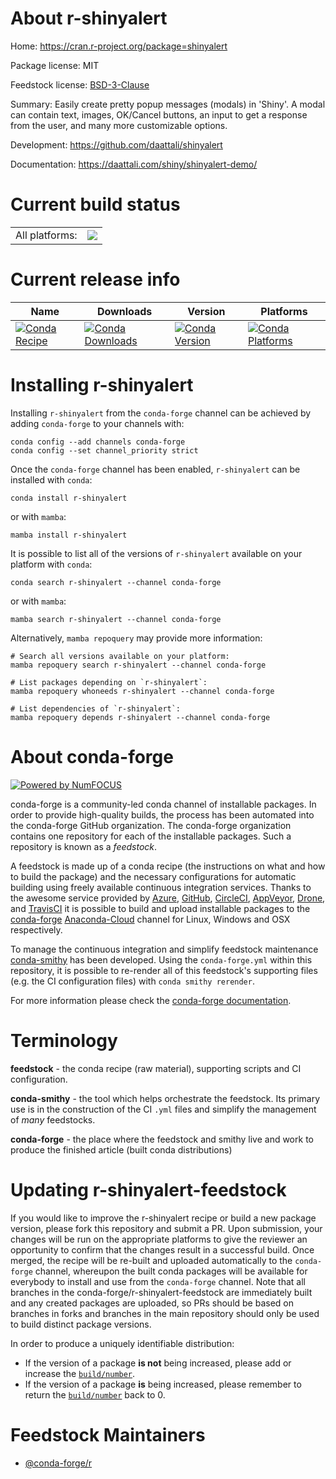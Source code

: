 About r-shinyalert
==================

Home: https://cran.r-project.org/package=shinyalert

Package license: MIT

Feedstock license: [BSD-3-Clause](https://github.com/conda-forge/r-shinyalert-feedstock/blob/main/LICENSE.txt)

Summary: Easily create pretty popup messages (modals) in 'Shiny'. A modal can contain text, images, OK/Cancel buttons, an input to get a response from the user, and many more customizable options.

Development: https://github.com/daattali/shinyalert

Documentation: https://daattali.com/shiny/shinyalert-demo/

Current build status
====================


<table><tr><td>All platforms:</td>
    <td>
      <a href="https://dev.azure.com/conda-forge/feedstock-builds/_build/latest?definitionId=2515&branchName=main">
        <img src="https://dev.azure.com/conda-forge/feedstock-builds/_apis/build/status/r-shinyalert-feedstock?branchName=main">
      </a>
    </td>
  </tr>
</table>

Current release info
====================

| Name | Downloads | Version | Platforms |
| --- | --- | --- | --- |
| [![Conda Recipe](https://img.shields.io/badge/recipe-r--shinyalert-green.svg)](https://anaconda.org/conda-forge/r-shinyalert) | [![Conda Downloads](https://img.shields.io/conda/dn/conda-forge/r-shinyalert.svg)](https://anaconda.org/conda-forge/r-shinyalert) | [![Conda Version](https://img.shields.io/conda/vn/conda-forge/r-shinyalert.svg)](https://anaconda.org/conda-forge/r-shinyalert) | [![Conda Platforms](https://img.shields.io/conda/pn/conda-forge/r-shinyalert.svg)](https://anaconda.org/conda-forge/r-shinyalert) |

Installing r-shinyalert
=======================

Installing `r-shinyalert` from the `conda-forge` channel can be achieved by adding `conda-forge` to your channels with:

```
conda config --add channels conda-forge
conda config --set channel_priority strict
```

Once the `conda-forge` channel has been enabled, `r-shinyalert` can be installed with `conda`:

```
conda install r-shinyalert
```

or with `mamba`:

```
mamba install r-shinyalert
```

It is possible to list all of the versions of `r-shinyalert` available on your platform with `conda`:

```
conda search r-shinyalert --channel conda-forge
```

or with `mamba`:

```
mamba search r-shinyalert --channel conda-forge
```

Alternatively, `mamba repoquery` may provide more information:

```
# Search all versions available on your platform:
mamba repoquery search r-shinyalert --channel conda-forge

# List packages depending on `r-shinyalert`:
mamba repoquery whoneeds r-shinyalert --channel conda-forge

# List dependencies of `r-shinyalert`:
mamba repoquery depends r-shinyalert --channel conda-forge
```


About conda-forge
=================

[![Powered by
NumFOCUS](https://img.shields.io/badge/powered%20by-NumFOCUS-orange.svg?style=flat&colorA=E1523D&colorB=007D8A)](https://numfocus.org)

conda-forge is a community-led conda channel of installable packages.
In order to provide high-quality builds, the process has been automated into the
conda-forge GitHub organization. The conda-forge organization contains one repository
for each of the installable packages. Such a repository is known as a *feedstock*.

A feedstock is made up of a conda recipe (the instructions on what and how to build
the package) and the necessary configurations for automatic building using freely
available continuous integration services. Thanks to the awesome service provided by
[Azure](https://azure.microsoft.com/en-us/services/devops/), [GitHub](https://github.com/),
[CircleCI](https://circleci.com/), [AppVeyor](https://www.appveyor.com/),
[Drone](https://cloud.drone.io/welcome), and [TravisCI](https://travis-ci.com/)
it is possible to build and upload installable packages to the
[conda-forge](https://anaconda.org/conda-forge) [Anaconda-Cloud](https://anaconda.org/)
channel for Linux, Windows and OSX respectively.

To manage the continuous integration and simplify feedstock maintenance
[conda-smithy](https://github.com/conda-forge/conda-smithy) has been developed.
Using the ``conda-forge.yml`` within this repository, it is possible to re-render all of
this feedstock's supporting files (e.g. the CI configuration files) with ``conda smithy rerender``.

For more information please check the [conda-forge documentation](https://conda-forge.org/docs/).

Terminology
===========

**feedstock** - the conda recipe (raw material), supporting scripts and CI configuration.

**conda-smithy** - the tool which helps orchestrate the feedstock.
                   Its primary use is in the construction of the CI ``.yml`` files
                   and simplify the management of *many* feedstocks.

**conda-forge** - the place where the feedstock and smithy live and work to
                  produce the finished article (built conda distributions)


Updating r-shinyalert-feedstock
===============================

If you would like to improve the r-shinyalert recipe or build a new
package version, please fork this repository and submit a PR. Upon submission,
your changes will be run on the appropriate platforms to give the reviewer an
opportunity to confirm that the changes result in a successful build. Once
merged, the recipe will be re-built and uploaded automatically to the
`conda-forge` channel, whereupon the built conda packages will be available for
everybody to install and use from the `conda-forge` channel.
Note that all branches in the conda-forge/r-shinyalert-feedstock are
immediately built and any created packages are uploaded, so PRs should be based
on branches in forks and branches in the main repository should only be used to
build distinct package versions.

In order to produce a uniquely identifiable distribution:
 * If the version of a package **is not** being increased, please add or increase
   the [``build/number``](https://docs.conda.io/projects/conda-build/en/latest/resources/define-metadata.html#build-number-and-string).
 * If the version of a package **is** being increased, please remember to return
   the [``build/number``](https://docs.conda.io/projects/conda-build/en/latest/resources/define-metadata.html#build-number-and-string)
   back to 0.

Feedstock Maintainers
=====================

* [@conda-forge/r](https://github.com/conda-forge/r/)


